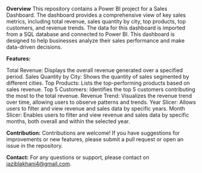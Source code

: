 ****Overview****
This repository contains a Power BI project for a Sales Dashboard. The dashboard provides a comprehensive view of key sales metrics, including total revenue, sales quantity by city, top products, top customers, and revenue trends. The data for this dashboard is imported from a SQL database and connected to Power BI. This dashboard is designed to help businesses analyze their sales performance and make data-driven decisions.

**Features:**

Total Revenue: Displays the overall revenue generated over a specified period.
Sales Quantity by City: Shows the quantity of sales segmented by different cities.
Top Products: Lists the top-performing products based on sales revenue.
Top 5 Customers: Identifies the top 5 customers contributing the most to the total revenue.
Revenue Trend: Visualizes the revenue trend over time, allowing users to observe patterns and trends.
Year Slicer: Allows users to filter and view revenue and sales data by specific years.
Month Slicer: Enables users to filter and view revenue and sales data by specific months, both overall and within the selected year.

**Contribution:**
Contributions are welcome! If you have suggestions for improvements or new features, please submit a pull request or open an issue in the repository.

**Contact:**
For any questions or support, please contact on jaziblakhani4@gmail.com.


